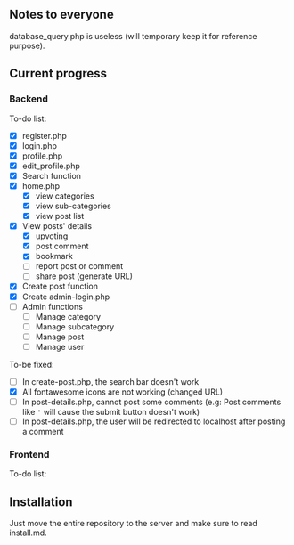 ## Notes to everyone

database\_query.php is useless (will temporary keep it for reference purpose).

## Current progress

### Backend

To-do list:

- [x] register.php
- [x] login.php
- [x] profile.php
- [x] edit\_profile.php
- [x] Search function
- [x] home.php	
	- [x] view categories
	- [x] view sub-categories
	- [x] view post list
- [x] View posts' details 	
	- [x] upvoting
	- [x] post comment
	- [x] bookmark
	- [ ] report post or comment
	- [ ] share post (generate URL)
- [x] Create post function
- [x] Create admin-login.php
- [ ] Admin functions
	- [ ] Manage category
	- [ ] Manage subcategory
	- [ ] Manage post
	- [ ] Manage user

To-be fixed:

- [ ] In create-post.php, the search bar doesn't work
- [x] All fontawesome icons are not working (changed URL)
- [ ] In post-details.php, cannot post some comments (e.g: Post comments like `'` will cause the submit button doesn't work)
- [ ] In post-details.php, the user will be redirected to localhost after posting a comment

### Frontend

To-do list:

## Installation

Just move the entire repository to the server and make sure to read install.md.

